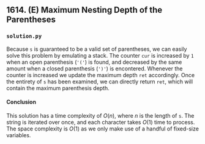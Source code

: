## 1614. (E) Maximum Nesting Depth of the Parentheses

### `solution.py`
Because `s` is guaranteed to be a valid set of parentheses, we can easily solve this problem by emulating a stack. The counter `cur` is increased by `1` when an open parenthesis (`'('`) is found, and decreased by the same amount when a closed parenthesis (`')'`) is encontered. Whenever the counter is increased we update the maximum depth `ret` accordingly. Once the entirety of `s` has been examined, we can directly return `ret`, which will contain the maximum parenthesis depth.  

#### Conclusion
This solution has a time complexity of $O(n)$, where $n$ is the length of `s`. The string is iterated over once, and each character takes $O(1)$ time to process. The space complexity is $O(1)$ as we only make use of a handful of fixed-size variables.  
  

